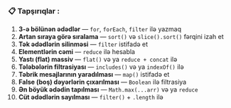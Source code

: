 

### 📋 Tapşırıqlar :

1. **3-ə bölünən ədədlər** — `for`, `forEach`, `filter` ilə yazmaq
2. **Artan sıraya görə sıralama** — `sort()` və `slice().sort()` fərqini izah et
3. **Tək ədədlərin silinməsi** — `filter` istifadə et
4. **Elementlərin cəmi** — `reduce` ilə hesabla
5. **Yastı (flat) massiv** — `flat()` və ya `reduce + concat` ilə
6. **Tələbələrin filtrasiyası** — `includes()` və ya `indexOf()` ilə
7. **Təbrik mesajlarının yaradılması** — `map()` istifadə et
8. **False (boş) dəyərlərin çıxarılması** — `Boolean` ilə filtrasiya
9. **Ən böyük ədədin tapılması** — `Math.max(...arr)` və ya `reduce`
10. **Cüt ədədlərin sayılması** — `filter()` + `.length` ilə


